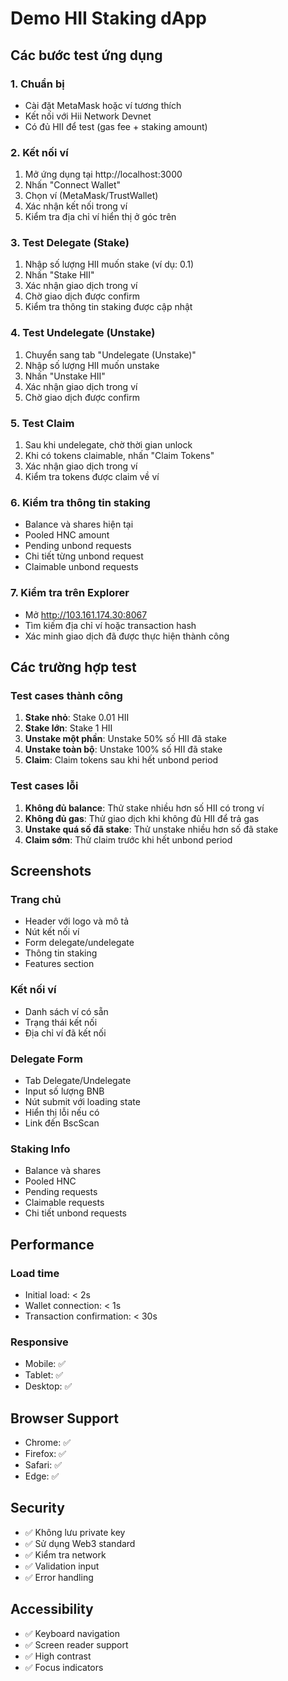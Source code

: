 # Demo HII Staking dApp

## Các bước test ứng dụng

### 1. Chuẩn bị
- Cài đặt MetaMask hoặc ví tương thích
- Kết nối với Hii Network Devnet
- Có đủ HII để test (gas fee + staking amount)

### 2. Kết nối ví
1. Mở ứng dụng tại http://localhost:3000
2. Nhấn "Connect Wallet"
3. Chọn ví (MetaMask/TrustWallet)
4. Xác nhận kết nối trong ví
5. Kiểm tra địa chỉ ví hiển thị ở góc trên

### 3. Test Delegate (Stake)
1. Nhập số lượng HII muốn stake (ví dụ: 0.1)
2. Nhấn "Stake HII"
3. Xác nhận giao dịch trong ví
4. Chờ giao dịch được confirm
5. Kiểm tra thông tin staking được cập nhật

### 4. Test Undelegate (Unstake)
1. Chuyển sang tab "Undelegate (Unstake)"
2. Nhập số lượng HII muốn unstake
3. Nhấn "Unstake HII"
4. Xác nhận giao dịch trong ví
5. Chờ giao dịch được confirm

### 5. Test Claim
1. Sau khi undelegate, chờ thời gian unlock
2. Khi có tokens claimable, nhấn "Claim Tokens"
3. Xác nhận giao dịch trong ví
4. Kiểm tra tokens được claim về ví

### 6. Kiểm tra thông tin staking
- Balance và shares hiện tại
- Pooled HNC amount
- Pending unbond requests
- Chi tiết từng unbond request
- Claimable unbond requests

### 7. Kiểm tra trên Explorer
- Mở http://103.161.174.30:8067
- Tìm kiếm địa chỉ ví hoặc transaction hash
- Xác minh giao dịch đã được thực hiện thành công

## Các trường hợp test

### Test cases thành công
1. **Stake nhỏ**: Stake 0.01 HII
2. **Stake lớn**: Stake 1 HII
3. **Unstake một phần**: Unstake 50% số HII đã stake
4. **Unstake toàn bộ**: Unstake 100% số HII đã stake
5. **Claim**: Claim tokens sau khi hết unbond period

### Test cases lỗi
1. **Không đủ balance**: Thử stake nhiều hơn số HII có trong ví
2. **Không đủ gas**: Thử giao dịch khi không đủ HII để trả gas
3. **Unstake quá số đã stake**: Thử unstake nhiều hơn số đã stake
4. **Claim sớm**: Thử claim trước khi hết unbond period

## Screenshots

### Trang chủ
- Header với logo và mô tả
- Nút kết nối ví
- Form delegate/undelegate
- Thông tin staking
- Features section

### Kết nối ví
- Danh sách ví có sẵn
- Trạng thái kết nối
- Địa chỉ ví đã kết nối

### Delegate Form
- Tab Delegate/Undelegate
- Input số lượng BNB
- Nút submit với loading state
- Hiển thị lỗi nếu có
- Link đến BscScan

### Staking Info
- Balance và shares
- Pooled HNC
- Pending requests
- Claimable requests
- Chi tiết unbond requests

## Performance

### Load time
- Initial load: < 2s
- Wallet connection: < 1s
- Transaction confirmation: < 30s

### Responsive
- Mobile: ✅
- Tablet: ✅
- Desktop: ✅

## Browser Support

- Chrome: ✅
- Firefox: ✅
- Safari: ✅
- Edge: ✅

## Security

- ✅ Không lưu private key
- ✅ Sử dụng Web3 standard
- ✅ Kiểm tra network
- ✅ Validation input
- ✅ Error handling

## Accessibility

- ✅ Keyboard navigation
- ✅ Screen reader support
- ✅ High contrast
- ✅ Focus indicators


